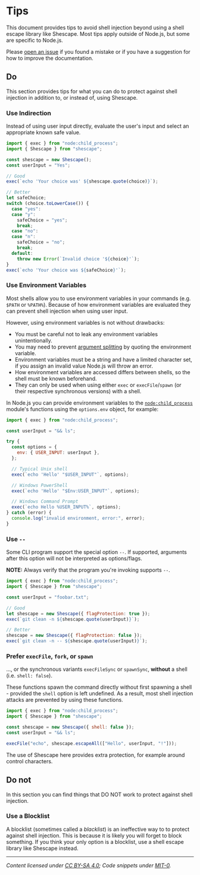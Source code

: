 <!-- SPDX-License-Identifier: CC-BY-SA-4.0 -->

# Tips

This document provides tips to avoid shell injection beyond using a shell
escape library like Shescape. Most tips apply outside of Node.js, but some are
specific to Node.js.

Please [open an issue] if you found a mistake or if you have a suggestion for
how to improve the documentation.

## Do

This section provides tips for what you can do to protect against shell
injection in addition to, or instead of, using Shescape.

### Use Indirection

Instead of using user input directly, evaluate the user's input and select an
appropriate known safe value.

```javascript
import { exec } from "node:child_process";
import { Shescape } from "shescape";

const shescape = new Shescape();
const userInput = "Yes";

// Good
exec(`echo 'Your choice was' ${shescape.quote(choice)}`);

// Better
let safeChoice;
switch (choice.toLowerCase()) {
  case "yes":
  case "y":
    safeChoice = "yes";
    break;
  case "no":
  case "n":
    safeChoice = "no";
    break;
  default:
    throw new Error(`Invalid choice '${choice}'`);
}
exec(`echo 'Your choice was ${safeChoice}'`);
```

### Use Environment Variables

Most shells allow you to use environment variables in your commands (e.g.
`$PATH` or `%PATH%`). Because of how environment variables are evaluated they
can prevent shell injection when using user input.

However, using environment variables is not without drawbacks:

- You must be careful not to leak any environment variables unintentionally.
- You may need to prevent [argument splitting] by quoting the environment
  variable.
- Environment variables must be a string and have a limited character set, if
  you assign an invalid value Node.js will throw an error.
- How environment variables are accessed differs between shells, so the shell
  must be known beforehand.
- They can only be used when using either `exec` or `execFile`/`spawn` (or their
  respective synchronous versions) with a shell.

In Node.js you can provide environment variables to the [`node:child_process`]
module's functions using the `options.env` object, for example:

```javascript
import { exec } from "node:child_process";

const userInput = "&& ls";

try {
  const options = {
    env: { USER_INPUT: userInput },
  };

  // Typical Unix shell
  exec(`echo 'Hello' "$USER_INPUT"`, options);

  // Windows PowerShell
  exec(`echo 'Hello' "$Env:USER_INPUT"`, options);

  // Windows Command Prompt
  exec(`echo Hello %USER_INPUT%`, options);
} catch (error) {
  console.log("invalid environment, error:", error);
}
```

### Use `--`

Some CLI program support the special option `--`. If supported, arguments after
this option will not be interpreted as options/flags.

**NOTE:** Always verify that the program you're invoking supports `--`.

```javascript
import { exec } from "node:child_process";
import { Shescape } from "shescape";

const userInput = "foobar.txt";

// Good
let shescape = new Shescape({ flagProtection: true });
exec(`git clean -n ${shescape.quote(userInput)}`);

// Better
shescape = new Shescape({ flagProtection: false });
exec(`git clean -n -- ${shescape.quote(userInput)}`);
```

### Prefer `execFile`, `fork`, or `spawn`

..., or the synchronous variants `execFileSync` or `spawnSync`, **without** a
shell (i.e. `shell: false`).

These functions spawn the command directly without first spawning a shell -
provided the `shell` option is left undefined. As a result, most shell injection
attacks are prevented by using these functions.

```javascript
import { exec } from "node:child_process";
import { Shescape } from "shescape";

const shescape = new Shescape({ shell: false });
const userInput = "&& ls";

execFile("echo", shescape.escapeAll(["Hello", userInput, "!"]));
```

The use of Shescape here provides extra protection, for example around control
characters.

## Do not

In this section you can find things that DO NOT work to protect against shell
injection.

### Use a Blocklist

A blocklist (sometimes called a _blacklist_) is an ineffective way to to protect
against shell injection. This is because it is likely you will forget to block
something. If you think your only option is a blocklist, use a shell escape
library like Shescape instead.

---

_Content licensed under [CC BY-SA 4.0]; Code snippets under [MIT-0]._

[argument splitting]: ./vocabulary.md#argument-splitting
[cc by-sa 4.0]: ./LICENSE-CC-BY-SA-4.0
[mit-0]: ./LICENSE-MIT-0
[`node:child_process`]: https://nodejs.org/api/child_process.html
[open an issue]: https://github.com/ericcornelissen/shescape/issues/new?labels=documentation&template=documentation.md
